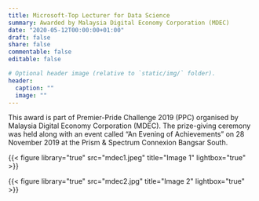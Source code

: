 ```yaml
---
title: Microsoft-Top Lecturer for Data Science
summary: Awarded by Malaysia Digital Economy Corporation (MDEC)
date: "2020-05-12T00:00:00+01:00"
draft: false
share: false
commentable: false
editable: false

# Optional header image (relative to `static/img/` folder).
header:
  caption: ""
  image: ""
---
```


This award is part of Premier-Pride Challenge 2019 (PPC) organised by Malaysia Digital Economy
Corporation (MDEC). The prize-giving ceremony was held along with an event called “An Evening of Achievements” on 28 November 2019 at
the Prism & Spectrum Connexion Bangsar South.

{{< figure library="true" src="mdec1.jpeg" title="Image 1" lightbox="true" >}}

{{< figure library="true" src="mdec2.jpg" title="Image 2" lightbox="true" >}}
